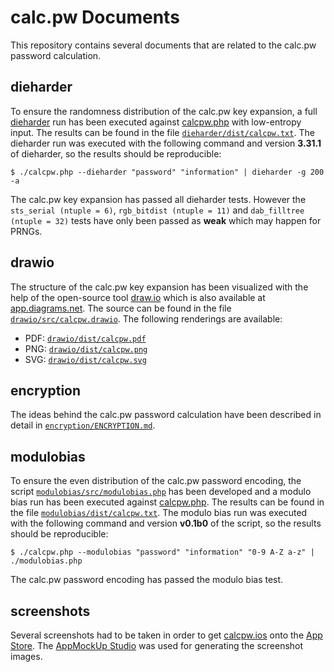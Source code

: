 # calc.pw Documents

This repository contains several documents that are related to the calc.pw password calculation.

## dieharder

To ensure the randomness distribution of the calc.pw key expansion, a full [dieharder](https://webhome.phy.duke.edu/~rgb/General/dieharder.php) run has been executed against [calcpw.php](https://github.com/yahesh/calcpw.php) with low-entropy input. The results can be found in the file [`dieharder/dist/calcpw.txt`](https://github.com/yahesh/calcpw.docs/blob/master/dieharder/dist/calcpw.txt). The dieharder run was executed with the following command and version **3.31.1** of dieharder, so the results should be reproducible:

```
$ ./calcpw.php --dieharder "password" "information" | dieharder -g 200 -a
```

The calc.pw key expansion has passed all dieharder tests. However the `sts_serial (ntuple = 6)`, `rgb_bitdist (ntuple = 11)` and `dab_filltree (ntuple = 32)` tests have only been passed as **weak** which may happen for PRNGs.

## drawio

The structure of the calc.pw key expansion has been visualized with the help of the open-source tool [draw.io](https://github.com/jgraph/drawio) which is also available at [app.diagrams.net](https://app.diagrams.net/). The source can be found in the file [`drawio/src/calcpw.drawio`](https://github.com/yahesh/calcpw.docs/blob/master/drawio/src/calcpw.drawio). The following renderings are available:

* PDF: [`drawio/dist/calcpw.pdf`](https://github.com/yahesh/calcpw.docs/blob/master/drawio/dist/calcpw.pdf)
* PNG: [`drawio/dist/calcpw.png`](https://github.com/yahesh/calcpw.docs/blob/master/drawio/dist/calcpw.png)
* SVG: [`drawio/dist/calcpw.svg`](https://github.com/yahesh/calcpw.docs/blob/master/drawio/dist/calcpw.svg)

## encryption

The ideas behind the calc.pw password calculation have been described in detail in [`encryption/ENCRYPTION.md`](https://github.com/yahesh/calcpw.docs/blob/master/encryption/ENCRYPTION.md).

## modulobias

To ensure the even distribution of the calc.pw password encoding, the script [`modulobias/src/modulobias.php`](https://github.com/yahesh/calcpw.docs/blob/master/modulobias/src/modulobias.php) has been developed and a modulo bias run has been executed against [calcpw.php](https://github.com/yahesh/calcpw.php). The results can be found in the file [`modulobias/dist/calcpw.txt`](https://github.com/yahesh/calcpw.docs/blob/master/modulobias/dist/calcpw.txt). The modulo bias run was executed with the following command and version **v0.1b0** of the script, so the results should be reproducible:

```
$ ./calcpw.php --modulobias "password" "information" "0-9 A-Z a-z" | ./modulobias.php
```

The calc.pw password encoding has passed the modulo bias test.

## screenshots

Several screenshots had to be taken in order to get [calcpw.ios](https://github.com/yahesh/calcpw.ios) onto the [App Store](https://apps.apple.com/de/app/calc-pw/id1618770594). The [AppMockUp Studio](https://studio.app-mockup.com) was used for generating the screenshot images.
